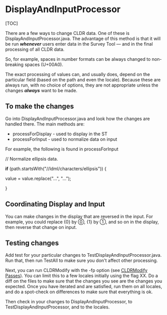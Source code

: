 # DisplayAndInputProcessor

[TOC]

There are a few ways to change CLDR data. One of these is
DisplayAndInputProcessor.java. The advantage of this method is that it will be
run ***whenever*** users enter data in the Survey Tool — and in the final
processing of all CLDR data.

So, for example, spaces in number formats can be always changed to non-breaking
spaces (U+00A0).

The exact processing of values can, and usually does, depend on the particular
field (based on the path and even the locale). Because these are always run,
with no choice of options, they are not appropriate unless the changes
***always*** want to be made.

## To make the changes

Go into DisplayAndInputProcessor.java and look how the changes are handled
there. The main methods are:

*   processForDisplay - used to display in the ST
*   processForInput - used to normalize data on input

For example, the following is found in processForInput

// Normalize ellipsis data.

**if** (path.startsWith("//ldml/characters/ellipsis")) {

value = value.replace("...", "…");

}

## Coordinating Display and Input

You can make changes in the display that are reversed in the input. For example,
you could replace {0} by ⓪, {1} by ①, and so on in the display, then reverse
that change on input.

## Testing changes

Add test for your particular changes to TestDisplayAndInputProcessor.java. Run
that, then run TestAll to make sure you don't affect other processing.

Next, you can run CLDRModify with the -fp option (see [CLDRModify
Passes](index.md)). You can limit this to a few locales initially using the flag
XX. Do a diff on the files to make sure that the changes you see are the changes
you expected. Once you have iterated and are satisfied, run them on all locales,
and do a spot-check on differences to make sure that everything is ok.

Then check in your changes to DisplayAndInputProcessor, to
TestDisplayAndInputProcessor, and to the locales.
